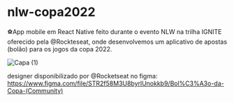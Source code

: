 # nlw-copa2022
⚽App mobile em React Native feito durante o evento NLW na trilha IGNITE oferecido pela @Rockteseat, onde desenvolvemos um aplicativo de apostas (bolão) para os jogos da copa 2022.

![Capa (1)](https://user-images.githubusercontent.com/74657202/200136498-fad43a2d-ce9f-4cd8-a01e-1c8a927c0dc2.png)

designer disponibilizado por @Rocketseat no figma: https://www.figma.com/file/STR2f58M3U8byrlUnokkb9/Bol%C3%A3o-da-Copa-(Community)
